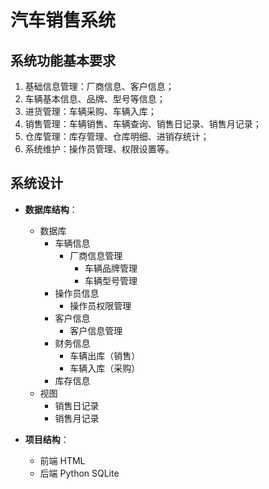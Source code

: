 # 汽车销售系统

## 系统功能基本要求

1. 基础信息管理：厂商信息、客户信息；
2. 车辆基本信息、品牌、型号等信息；
3. 进货管理：车辆采购、车辆入库；
4. 销售管理：车辆销售、车辆查询、销售日记录、销售月记录；
5. 仓库管理：库存管理、仓库明细、进销存统计；
6. 系统维护：操作员管理、权限设置等。

## 系统设计

- **数据库结构**：
  - 数据库
    - 车辆信息
      - 厂商信息管理
        - 车辆品牌管理
        - 车辆型号管理
    - 操作员信息
      - 操作员权限管理
    - 客户信息
      - 客户信息管理
    - 财务信息
      - 车辆出库（销售）
      - 车辆入库（采购）
    - 库存信息
  - 视图
    - 销售日记录
    - 销售月记录

- **项目结构**：
  - 前端
    HTML
  - 后端
    Python
    SQLite
